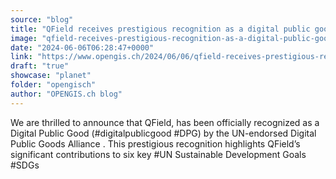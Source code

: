 ```yaml
---
source: "blog"
title: "QField receives prestigious recognition as a digital public good from the Digital Public Goods Alliance"
image: "qfield-receives-prestigious-recognition-as-a-digital-public-good-from-the-digital-public-goods-alliance"
date: "2024-06-06T06:28:47+0000"
link: "https://www.opengis.ch/2024/06/06/qfield-receives-prestigious-recognition-as-a-digital-public-good-from-the-digital-public-goods-alliance/"
draft: "true"
showcase: "planet"
folder: "opengisch"
author: "OPENGIS.ch blog"
---
```


We are thrilled to announce that QField, has been officially recognized as a Digital Public Good (#digitalpublicgood #DPG) by the UN-endorsed Digital Public Goods Alliance . This prestigious recognition highlights QField’s significant contributions to six key #UN Sustainable Development Goals #SDGs

